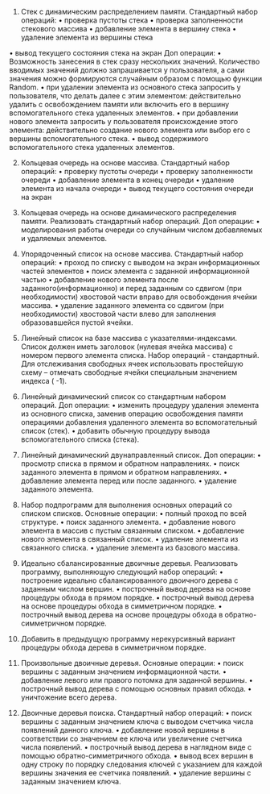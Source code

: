 1. Стек с динамическим распределением памяти.
Стандартный набор операций:
•	проверка пустоты стека
•	проверка заполненности стекового массива
•	добавление элемента в вершину стека
•	удаление элемента из вершины стека

•	вывод текущего состояния стека на экран
Доп операции:
•	Возможность занесения в стек сразу нескольких значений.
  Количество вводимых значений должно запрашивается у пользователя,
  а сами значения можно формируются случайным образом с помощью функции Random.
•	при удалении элемента из основного стека запросить у пользователя,
  что делать далее с этим элементом: действительно удалить с освобождением памяти или включить его в вершину вспомогательного стека удаленных элементов.
•	при добавлении нового элемента запросить у пользователя происхождение
  этого элемента: действительно создание нового элемента или выбор его с вершины вспомогательного стека.
•	вывод содержимого вспомогательного стека удаленных элементов.


2. Кольцевая очередь на основе массива.
Стандартный набор операций:
•	проверку пустоты очереди
•	проверку заполненности очереди
•	добавление элемента в конец очереди
•	удаление элемента из начала очереди
•	вывод текущего состояния очереди на экран

3. Кольцевая очередь на основе динамического распределения памяти.
Реализовать стандартный набор операций.
Доп операции:
• моделирования работы очереди со случайным числом добавляемых и удаляемых элементов.

4. Упорядоченный список на основе массива.
Стандартный набор операций:
•	проход по списку с выводом на экран информационных частей элементов
•	поиск элемента с заданной информационной частью
•	добавление нового элемента после заданного(информационно) и перед заданным со сдвигом (при необходимости)
  хвостовой части вправо для освобождения ячейки массива.
•	удаление заданного элемента со сдвигом (при необходимости) хвостовой части влево для заполнения образовавшейся пустой ячейки.

5. Линейный список на базе массива с указателями-индексами.
Список должен иметь заголовок (нулевая ячейка массива) с номером первого элемента списка.
Набор операций  - стандартный. Для отслеживания свободных ячеек использовать
простейшую схему – отмечать свободные ячейки специальным значением индекса ( -1).

6. Линейный динамический список со стандартным набором операций.
Доп операции:
•	изменить процедуру удаления элемента из основного списка, заменив операцию освобождения памяти
  операциями добавления удаленного элемента во вспомогательный список (стек).
•	добавить обычную процедуру вывода вспомогательного списка (стека).

7. Линейный динамический двунаправленный список.
Доп операции:
•	просмотр списка в прямом и обратном направлениях.
•	поиск заданного элемента в прямом и обратном направлениях.
•	добавление элемента перед или после заданного.
•	удаление заданного элемента.

8. Набор подпрограмм для выполнения основных операций со списком списков.
Основные операции:
•	полный проход по всей структуре.
•	поиск заданного элемента.
•	добавление нового элемента в массив с пустым связанным списком.
•	добавление нового элемента в связанный список.
•	удаление элемента из связанного списка.
•	удаление элемента из базового массива.

9. Идеально сбалансированные двоичные деревья. 
Реализовать программу, выполняющую следующий набор операций:
•	построение идеально сбалансированного двоичного дерева с заданным числом вершин.
•	построчный вывод дерева на основе процедуры обхода в прямом порядке.
•	построчный вывод дерева на основе процедуры обхода в симметричном порядке.
•	построчный вывод дерева на основе процедуры обхода в обратно-симметричном порядке.

10. Добавить в предыдущую программу нерекурсивный вариант процедуры обхода дерева в симметричном порядке.

11. Произвольные двоичные деревья.
Основные операции:
•	поиск вершины с заданным значением информационной части.
•	добавление левого или правого потомка для заданной вершины.
•	построчный вывод дерева с помощью основных правил обхода.
•	уничтожение всего дерева.

12. Двоичные деревья поиска.
Стандартный набор операций:
•	поиск вершины с заданным значением ключа с выводом счетчика числа появлений данного ключа.
•	добавление новой вершины в соответствии со значением ее ключа или увеличение счетчика числа появлений.
•	построчный вывод дерева в наглядном виде с помощью обратно-симметричного обхода.
•	вывод всех вершин в одну строку по порядку следования ключей с указанием для каждой вершины значения ее счетчика появлений.
•	удаление вершины с заданным значением ключа.





